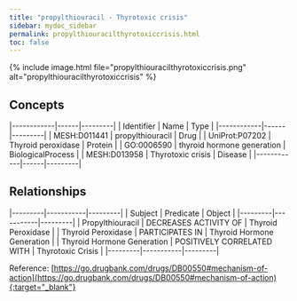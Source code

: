 ```yaml
---
title: "propylthiouracil - Thyrotoxic crisis"
sidebar: mydoc_sidebar
permalink: propylthiouracilthyrotoxiccrisis.html
toc: false 
---
```


{% include image.html file="propylthiouracilthyrotoxiccrisis.png" alt="propylthiouracilthyrotoxiccrisis" %}

## Concepts

|------------|------|---------|
| Identifier | Name | Type    |
|------------|------|---------|
| MESH:D011441 | propylthiouracil | Drug |
| UniProt:P07202 | Thyroid peroxidase | Protein |
| GO:0006590 | thyroid hormone generation | BiologicalProcess |
| MESH:D013958 | Thyrotoxic crisis | Disease |
|------------|------|---------|

## Relationships

|---------|-----------|---------|
| Subject | Predicate | Object  |
|---------|-----------|---------|
| Propylthiouracil | DECREASES ACTIVITY OF | Thyroid Peroxidase |
| Thyroid Peroxidase | PARTICIPATES IN | Thyroid Hormone Generation |
| Thyroid Hormone Generation | POSITIVELY CORRELATED WITH | Thyrotoxic Crisis |
|---------|-----------|---------|

Reference: [https://go.drugbank.com/drugs/DB00550#mechanism-of-action](https://go.drugbank.com/drugs/DB00550#mechanism-of-action){:target="_blank"}